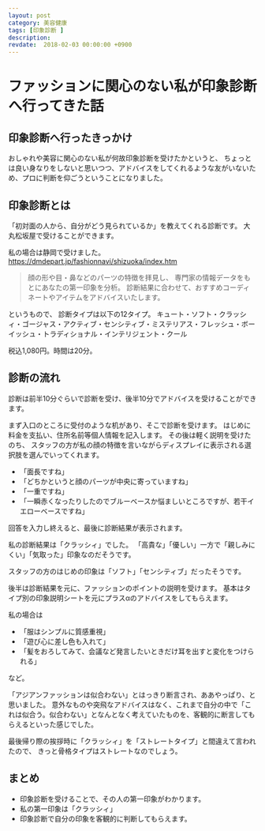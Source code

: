 ```yaml
---
layout: post
category: 美容健康
tags: [印象診断 ]
description:
revdate:  2018-02-03 00:00:00 +0900
---
```

# ファッションに関心のない私が印象診断へ行ってきた話



## 印象診断へ行ったきっかけ

おしゃれや美容に関心のない私が何故印象診断を受けたかというと、
ちょっとは良い身なりをしないと思いつつ、アドバイスをしてくれるような友がいないため、プロに判断を仰ごうということになりました。


## 印象診断とは

「初対面の人から、自分がどう見られているか」を教えてくれる診断です。
大丸松坂屋で受けることができます。

私の場合は静岡で受けました。
https://dmdepart.jp/fashionnavi/shizuoka/index.htm


> 顔の形や目・鼻などのパーツの特徴を拝見し、
> 専門家の情報データをもとにあなたの第一印象を分析。
> 診断結果に合わせて、おすすめコーディネートやアイテムをアドバイスいたします。

というもので、
診断タイプは以下の12タイプ。
キュート・ソフト・クラッシィ・ゴージャス・アクティブ・センシティブ・ミステリアス・フレッシュ・ボーイッシュ・トラディショナル・インテリジェント・クール


税込1,080円。時間は20分。

##  診断の流れ

診断は前半10分ぐらいで診断を受け、後半10分でアドバイスを受けることができます。


まず入口のところに受付のような机があり、そこで診断を受けます。
はじめに料金を支払い、住所名前等個人情報を記入します。
その後は軽く説明を受けたのち、
スタッフの方が私の顔の特徴を言いながらディスプレイに表示される選択肢を選んでいってくれます。

* 「面長ですね」
* 「どちかというと顔のパーツが中央に寄っていますね」
* 「一重ですね」
* 「一瞬赤くなったりしたのでブルーベースか悩ましいところですが、若干イエローベースですね」


回答を入力し終えると、最後に診断結果が表示されます。


私の診断結果は「クラッシィ」でした。
「高貴な」「優しい」一方で「親しみにくい」「気取った」印象なのだそうです。

スタッフの方のはじめの印象は「ソフト」「センシティブ」だったそうです。

後半は診断結果を元に、ファッションのポイントの説明を受けます。
基本はタイプ別の印象説明シートを元にプラスαのアドバイスをしてもらえます。

私の場合は

* 「服はシンプルに質感重視」
* 「遊び心に差し色も入れて」
* 「髪をおろしてみて、会議など発言したいときだけ耳を出すと変化をつけられる」

など。

「アジアンファッションは似合わない」とはっきり断言され、ああやっぱり、と思いました。
意外なものや突飛なアドバイスはなく、これまで自分の中で「これは似合う。似合わない」となんとなく考えていたものを、客観的に断言してもらえるといった感じでした。


最後帰り際の挨拶時に「クラッシィ」を「ストレートタイプ」と間違えて言われたので、
きっと骨格タイプはストレートなのでしょう。

##   まとめ

* 印象診断を受けることで、その人の第一印象がわかります。
* 私の第一印象は「クラッシィ」
* 印象診断で自分の印象を客観的に判断してもらえます。


